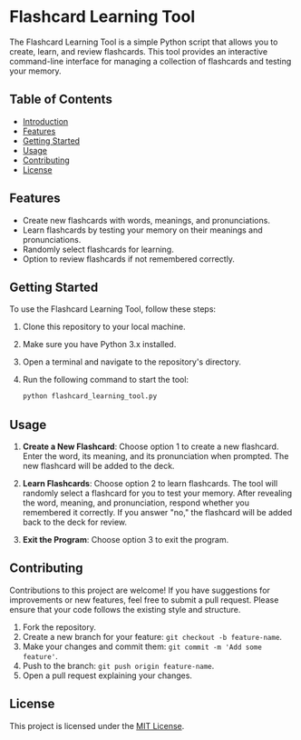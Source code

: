 # Flashcard Learning Tool

The Flashcard Learning Tool is a simple Python script that allows you to create, learn, and review flashcards. This tool provides an interactive command-line interface for managing a collection of flashcards and testing your memory.

## Table of Contents

- [Introduction](#flashcard-learning-tool)
- [Features](#features)
- [Getting Started](#getting-started)
- [Usage](#usage)
- [Contributing](#contributing)
- [License](#license)

## Features

- Create new flashcards with words, meanings, and pronunciations.
- Learn flashcards by testing your memory on their meanings and pronunciations.
- Randomly select flashcards for learning.
- Option to review flashcards if not remembered correctly.

## Getting Started

To use the Flashcard Learning Tool, follow these steps:

1. Clone this repository to your local machine.
2. Make sure you have Python 3.x installed.
3. Open a terminal and navigate to the repository's directory.
4. Run the following command to start the tool:

    ```bash
    python flashcard_learning_tool.py
    ```

## Usage

1. **Create a New Flashcard**: Choose option 1 to create a new flashcard. Enter the word, its meaning, and its pronunciation when prompted. The new flashcard will be added to the deck.

2. **Learn Flashcards**: Choose option 2 to learn flashcards. The tool will randomly select a flashcard for you to test your memory. After revealing the word, meaning, and pronunciation, respond whether you remembered it correctly. If you answer "no," the flashcard will be added back to the deck for review.

3. **Exit the Program**: Choose option 3 to exit the program.

## Contributing

Contributions to this project are welcome! If you have suggestions for improvements or new features, feel free to submit a pull request. Please ensure that your code follows the existing style and structure.

1. Fork the repository.
2. Create a new branch for your feature: `git checkout -b feature-name`.
3. Make your changes and commit them: `git commit -m 'Add some feature'`.
4. Push to the branch: `git push origin feature-name`.
5. Open a pull request explaining your changes.

## License

This project is licensed under the [MIT License](LICENSE).
